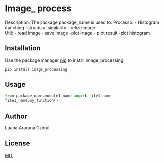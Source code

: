 # Image_ process

Description. 
The package package_name is used to:
    Processo:
	- Histogram matching
	-structural similarity
    - relize image   
    Util:
    - read image
    - save image
    -plot image
    - plot result
    -plot histogram
    

## Installation

Use the package manager [pip](https://pip.pypa.io/en/stable/) to install image_processing

```bash
pip install image_processing
```

## Usage

```python
from package_name.module1_name import file1_name
file1_name.my_function()
```

## Author
Luana Araruna Cabral

## License
[MIT](https://choosealicense.com/licenses/mit/)
